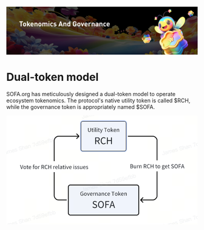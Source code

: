 ![](../static/5.jpg)

# Dual-token model

SOFA.org has meticulously designed a dual-token model to operate ecosystem tokenomics.  The protocol's native utility token is called $RCH, while the governance token is appropriately named $SOFA.

![](../static/VwjwbV7zLoOhLuxOzmuuuFpusNf.png)
